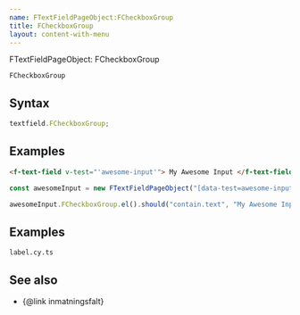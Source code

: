 ```yaml
---
name: FTextFieldPageObject:FCheckboxGroup
title: FCheckboxGroup
layout: content-with-menu
---
```


FTextFieldPageObject: FCheckboxGroup

`FCheckboxGroup`

## Syntax

```ts
textfield.FCheckboxGroup;
```

## Examples

```html static
<f-text-field v-test="'awesome-input'"> My Awesome Input </f-text-field>
```

```ts
const awesomeInput = new FTextFieldPageObject("[data-test=awesome-input]");

awesomeInput.FCheckboxGroup.el().should("contain.text", "My Awesome Input");
```

## Examples

```import
label.cy.ts
```

## See also

-   {@link inmatningsfalt}
